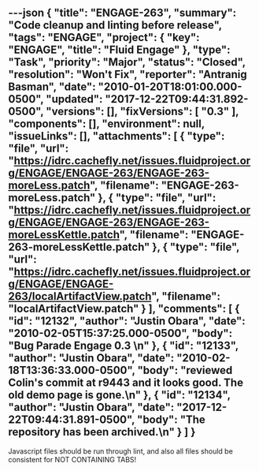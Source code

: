 ---json
{
  "title": "ENGAGE-263",
  "summary": "Code cleanup and linting before release",
  "tags": "ENGAGE",
  "project": {
    "key": "ENGAGE",
    "title": "Fluid Engage"
  },
  "type": "Task",
  "priority": "Major",
  "status": "Closed",
  "resolution": "Won't Fix",
  "reporter": "Antranig Basman",
  "date": "2010-01-20T18:01:00.000-0500",
  "updated": "2017-12-22T09:44:31.892-0500",
  "versions": [],
  "fixVersions": [
    "0.3"
  ],
  "components": [],
  "environment": null,
  "issueLinks": [],
  "attachments": [
    {
      "type": "file",
      "url": "https://idrc.cachefly.net/issues.fluidproject.org/ENGAGE/ENGAGE-263/ENGAGE-263-moreLess.patch",
      "filename": "ENGAGE-263-moreLess.patch"
    },
    {
      "type": "file",
      "url": "https://idrc.cachefly.net/issues.fluidproject.org/ENGAGE/ENGAGE-263/ENGAGE-263-moreLessKettle.patch",
      "filename": "ENGAGE-263-moreLessKettle.patch"
    },
    {
      "type": "file",
      "url": "https://idrc.cachefly.net/issues.fluidproject.org/ENGAGE/ENGAGE-263/localArtifactView.patch",
      "filename": "localArtifactView.patch"
    }
  ],
  "comments": [
    {
      "id": "12132",
      "author": "Justin Obara",
      "date": "2010-02-05T15:37:25.000-0500",
      "body": "Bug Parade Engage 0.3&#x20;\n"
    },
    {
      "id": "12133",
      "author": "Justin Obara",
      "date": "2010-02-18T13:36:33.000-0500",
      "body": "reviewed Colin's commit at r9443 and it looks good. The old demo page is gone.\n"
    },
    {
      "id": "12134",
      "author": "Justin Obara",
      "date": "2017-12-22T09:44:31.891-0500",
      "body": "The repository has been archived.\n"
    }
  ]
}
---
Javascript files should be run through lint, and also all files should be consistent for NOT CONTAINING TABS!

        